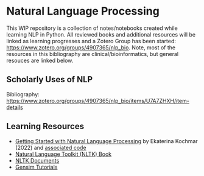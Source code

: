 # Natural Language Processing

This WIP repository is a collection of notes/notebooks created while learning NLP in Python. All reviewed books and additional resources will be linked as learning progresses and a Zotero Group has been started: https://www.zotero.org/groups/4907365/nlp_bio. Note, most of the resources in this bibliography are clinical/bioinformatics, but general resouces are linked below. 

## Scholarly Uses of NLP
Bibliography: https://www.zotero.org/groups/4907365/nlp_bio/items/U7A7ZHXH/item-details 

## Learning Resources
* [Getting Started with Natural Language Processing](https://livebook.manning.com/book/getting-started-with-natural-language-processing/chapter-1/v-10/) by Ekaterina Kochmar (2022) and [associated code](https://github.com/ekochmar/Getting-Started-with-NLP)
* [Natural Language Toolkit (NLTK) Book](https://www.nltk.org/book/ch01.html)
* [NLTK Documents](https://www.nltk.org/)
* [Gensim Tutorials](https://radimrehurek.com/gensim/auto_examples/index.html#documentation)

